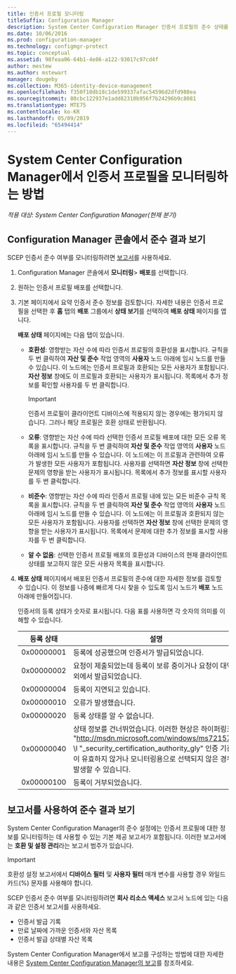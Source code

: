 ```yaml
---
title: 인증서 프로필 모니터링
titleSuffix: Configuration Manager
description: System Center Configuration Manager 인증서 프로필의 준수 상태를 모니터링하는 방법을 알아봅니다.
ms.date: 10/06/2016
ms.prod: configuration-manager
ms.technology: configmgr-protect
ms.topic: conceptual
ms.assetid: 98feaa06-64b1-4e86-a122-93017c97cd4f
author: mestew
ms.author: mstewart
manager: dougeby
ms.collection: M365-identity-device-management
ms.openlocfilehash: f350f10db18c1de599337afac54596d2dfd988ea
ms.sourcegitcommit: 80cbc122937e1add82310b956f7b24296b9c8081
ms.translationtype: MTE75
ms.contentlocale: ko-KR
ms.lasthandoff: 05/09/2019
ms.locfileid: "65494414"
---
```

# <a name="how-to-monitor-certificate-profiles-in-system-center-configuration-manager"></a>System Center Configuration Manager에서 인증서 프로필을 모니터링하는 방법

*적용 대상: System Center Configuration Manager(현재 분기)*


##  <a name="view-compliance-results-in-the-configuration-manager-console"></a>Configuration Manager 콘솔에서 준수 결과 보기  

SCEP 인증서 준수 여부를 모니터링하려면 [보고서](#view-compliance-results-by-using-reports)를 사용하세요. 

1. Configuration Manager 콘솔에서 **모니터링**>  **배포**를 선택합니다.  

2. 원하는 인증서 프로필 배포를 선택합니다.  

3. 기본 페이지에서 요약 인증서 준수 정보를 검토합니다. 자세한 내용은 인증서 프로필을 선택한 후 **홈** 탭의 **배포** 그룹에서 **상태 보기**를 선택하여 **배포 상태** 페이지를 엽니다.  

    **배포 상태** 페이지에는 다음 탭이 있습니다.  

   -   **호환성**: 영향받는 자산 수에 따라 인증서 프로필의 호환성을 표시합니다. 규칙을 두 번 클릭하여 **자산 및 준수** 작업 영역의 **사용자** 노드 아래에 임시 노드를 만들 수 있습니다. 이 노드에는 인증서 프로필과 호환되는 모든 사용자가 포함됩니다. **자산 정보** 창에도 이 프로필과 호환되는 사용자가 표시됩니다. 목록에서 추가 정보를 확인할 사용자를 두 번 클릭합니다.  

       > [!IMPORTANT]  
       >  인증서 프로필이 클라이언트 디바이스에 적용되지 않는 경우에는 평가되지 않습니다. 그러나 해당 프로필은 호환 상태로 반환됩니다.  

   -   **오류**: 영향받는 자산 수에 따라 선택한 인증서 프로필 배포에 대한 모든 오류 목록을 표시합니다. 규칙을 두 번 클릭하여 **자산 및 준수** 작업 영역의 **사용자** 노드 아래에 임시 노드를 만들 수 있습니다. 이 노드에는 이 프로필과 관련하여 오류가 발생한 모든 사용자가 포함됩니다. 사용자를 선택하면 **자산 정보** 창에 선택한 문제의 영향을 받는 사용자가 표시됩니다. 목록에서 추가 정보를 표시할 사용자를 두 번 클릭합니다.  

   -   **비준수**: 영향받는 자산 수에 따라 인증서 프로필 내에 있는 모든 비준수 규칙 목록을 표시합니다. 규칙을 두 번 클릭하여 **자산 및 준수** 작업 영역의 **사용자** 노드 아래에 임시 노드를 만들 수 있습니다. 이 노드에는 이 프로필과 호환되지 않는 모든 사용자가 포함됩니다. 사용자를 선택하면 **자산 정보** 창에 선택한 문제의 영향을 받는 사용자가 표시됩니다. 목록에서 문제에 대한 추가 정보를 표시할 사용자를 두 번 클릭합니다.  

   -   **알 수 없음**: 선택한 인증서 프로필 배포의 호환성과 디바이스의 현재 클라이언트 상태를 보고하지 않은 모든 사용자 목록을 표시합니다.  

4. **배포 상태** 페이지에서 배포된 인증서 프로필의 준수에 대한 자세한 정보를 검토할 수 있습니다. 이 정보를 나중에 빠르게 다시 찾을 수 있도록 임시 노드가 **배포** 노드 아래에 만들어집니다.  

    인증서의 등록 상태가 숫자로 표시됩니다. 다음 표를 사용하면 각 숫자의 의미를 이해할 수 있습니다.  


   | 등록 상태 |                                                                                                                   설명                                                                                                                   |
   |-------------------|-------------------------------------------------------------------------------------------------------------------------------------------------------------------------------------------------------------------------------------------------|
   |    0x00000001     |                                                                                         등록에 성공했으며 인증서가 발급되었습니다.                                                                                          |
   |    0x00000002     |                                                                    요청이 제출되었는데 등록이 보류 중이거나 요청이 대역 외에서 발급되었습니다.                                                                    |
   |    0x00000004     |                                                                                                          등록이 지연되고 있습니다.                                                                                                           |
   |    0x00000010     |                                                                                                               오류가 발생했습니다.                                                                                                                |
   |    0x00000020     |                                                                                                        등록 상태를 알 수 없습니다.                                                                                                        |
   |    0x00000040     | 상태 정보를 건너뛰었습니다. 이러한 현상은 하이퍼링크 "<http://msdn.microsoft.com/windows/ms721572>" \l "_security_certification_authority_gly" 인증 기관이 유효하지 않거나 모니터링용으로 선택되지 않은 경우 발생할 수 있습니다. |
   |    0x00000100     |                                                                                                           등록이 거부되었습니다.                                                                                                           |

##  <a name="view-compliance-results-by-using-reports"></a>보고서를 사용하여 준수 결과 보기

 System Center Configuration Manager의 준수 설정에는 인증서 프로필에 대한 정보를 모니터링하는 데 사용할 수 있는 기본 제공 보고서가 포함됩니다. 이러한 보고서에는 **호환 및 설정 관리**라는 보고서 범주가 있습니다.  

> [!IMPORTANT]  
>  호환성 설정 보고서에서 **디바이스 필터** 및 **사용자 필터** 매개 변수를 사용할 경우 와일드카드(%) 문자를 사용해야 합니다.  

SCEP 인증서 준수 여부를 모니터링하려면 **회사 리소스 액세스** 보고서 노드에 있는 다음과 같은 인증서 보고서를 사용하세요.  

 -   인증서 발급 기록  
 -   만료 날짜에 가까운 인증서와 자산 목록  
 -   인증서 발급 상태별 자산 목록  



 System Center Configuration Manager에서 보고를 구성하는 방법에 대한 자세한 내용은 [System Center Configuration Manager의 보고](../../core/servers/manage/reporting.md)를 참조하세요.  
